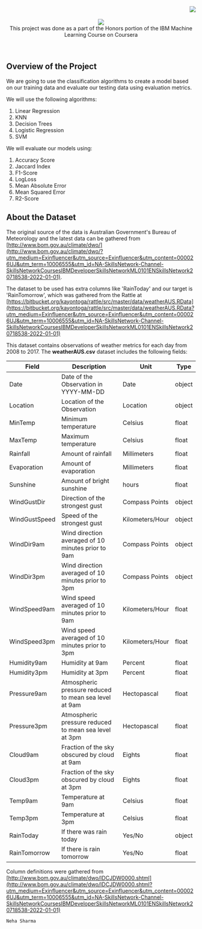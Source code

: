 <img align="right" src="https://vbr.nathanchung.dev/badge?page_id=ns-nexus.ns-nexus/Rain-Prediction-in-Australia/&color=55acb7&style=for-the-badge&logo=Github" />
<br>
<br>
<div align="center">
    <img src="https://readme-typing-svg.herokuapp.com/?font=Righteous&size=35&center=true&vCenter=true&width=500&height=70&duration=4000&lines=Rain+Prediction+in+Australia;" />
  <br>
  This project was done as a part of the Honors portion of the IBM Machine Learning Course on Coursera

</div>

<br>
<br>

## Overview of the Project

We are going to use the classification algorithms to create a model based on our training data and evaluate our testing data using evaluation metrics.

We will use the following algorithms:

1. Linear Regression
2. KNN
3. Decision Trees
4. Logistic Regression
5. SVM

We will evaluate our models using:

1.  Accuracy Score
2.  Jaccard Index
3.  F1-Score
4.  LogLoss
5.  Mean Absolute Error
6.  Mean Squared Error
7.  R2-Score

## About the Dataset

The original source of the data is Australian Government's Bureau of Meteorology and the latest data can be gathered from [http://www.bom.gov.au/climate/dwo/](http://www.bom.gov.au/climate/dwo/?utm_medium=Exinfluencer&utm_source=Exinfluencer&utm_content=000026UJ&utm_term=10006555&utm_id=NA-SkillsNetwork-Channel-SkillsNetworkCoursesIBMDeveloperSkillsNetworkML0101ENSkillsNetwork20718538-2022-01-01).

The dataset to be used has extra columns like 'RainToday' and our target is 'RainTomorrow', which was gathered from the Rattle at [https://bitbucket.org/kayontoga/rattle/src/master/data/weatherAUS.RData](https://bitbucket.org/kayontoga/rattle/src/master/data/weatherAUS.RData?utm_medium=Exinfluencer&utm_source=Exinfluencer&utm_content=000026UJ&utm_term=10006555&utm_id=NA-SkillsNetwork-Channel-SkillsNetworkCoursesIBMDeveloperSkillsNetworkML0101ENSkillsNetwork20718538-2022-01-01)

This dataset contains observations of weather metrics for each day from 2008 to 2017. The **weatherAUS.csv** dataset includes the following fields:

| Field         | Description                                           | Unit            | Type   |
| ------------- | ----------------------------------------------------- | --------------- | ------ |
| Date          | Date of the Observation in YYYY-MM-DD                 | Date            | object |
| Location      | Location of the Observation                           | Location        | object |
| MinTemp       | Minimum temperature                                   | Celsius         | float  |
| MaxTemp       | Maximum temperature                                   | Celsius         | float  |
| Rainfall      | Amount of rainfall                                    | Millimeters     | float  |
| Evaporation   | Amount of evaporation                                 | Millimeters     | float  |
| Sunshine      | Amount of bright sunshine                             | hours           | float  |
| WindGustDir   | Direction of the strongest gust                       | Compass Points  | object |
| WindGustSpeed | Speed of the strongest gust                           | Kilometers/Hour | object |
| WindDir9am    | Wind direction averaged of 10 minutes prior to 9am    | Compass Points  | object |
| WindDir3pm    | Wind direction averaged of 10 minutes prior to 3pm    | Compass Points  | object |
| WindSpeed9am  | Wind speed averaged of 10 minutes prior to 9am        | Kilometers/Hour | float  |
| WindSpeed3pm  | Wind speed averaged of 10 minutes prior to 3pm        | Kilometers/Hour | float  |
| Humidity9am   | Humidity at 9am                                       | Percent         | float  |
| Humidity3pm   | Humidity at 3pm                                       | Percent         | float  |
| Pressure9am   | Atmospheric pressure reduced to mean sea level at 9am | Hectopascal     | float  |
| Pressure3pm   | Atmospheric pressure reduced to mean sea level at 3pm | Hectopascal     | float  |
| Cloud9am      | Fraction of the sky obscured by cloud at 9am          | Eights          | float  |
| Cloud3pm      | Fraction of the sky obscured by cloud at 3pm          | Eights          | float  |
| Temp9am       | Temperature at 9am                                    | Celsius         | float  |
| Temp3pm       | Temperature at 3pm                                    | Celsius         | float  |
| RainToday     | If there was rain today                               | Yes/No          | object |
| RainTomorrow  | If there is rain tomorrow                             | Yes/No          | float  |

Column definitions were gathered from [http://www.bom.gov.au/climate/dwo/IDCJDW0000.shtml](http://www.bom.gov.au/climate/dwo/IDCJDW0000.shtml?utm_medium=Exinfluencer&utm_source=Exinfluencer&utm_content=000026UJ&utm_term=10006555&utm_id=NA-SkillsNetwork-Channel-SkillsNetworkCoursesIBMDeveloperSkillsNetworkML0101ENSkillsNetwork20718538-2022-01-01)

<code>Neha Sharma</code>











   
